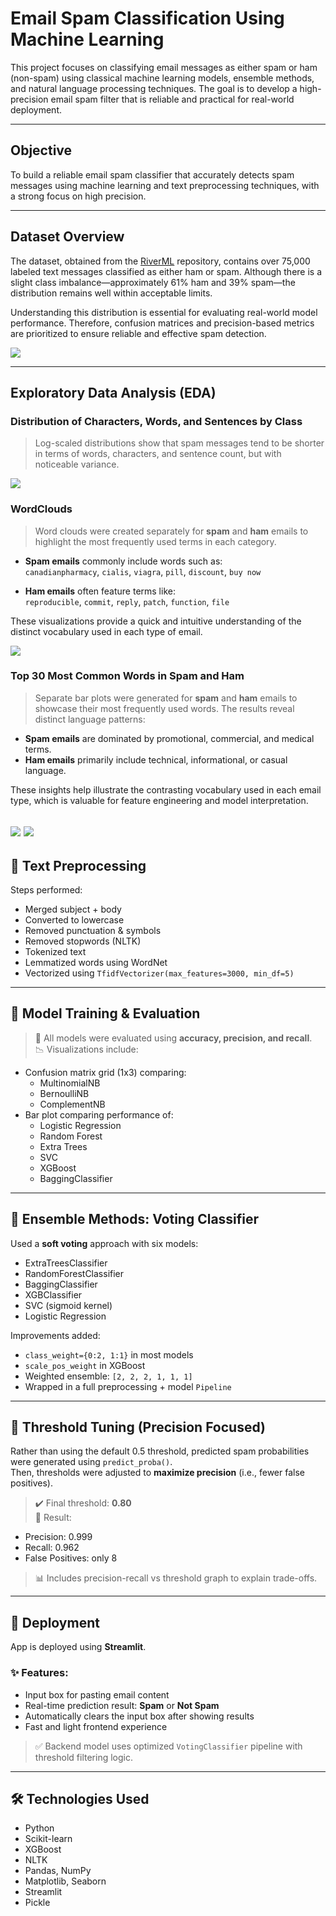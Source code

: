 # Email Spam Classification Using Machine Learning

This project focuses on classifying email messages as either spam or ham (non-spam) using classical machine learning models, ensemble methods, and natural language processing techniques. The goal is to develop a high-precision email spam filter that is reliable and practical for real-world deployment.

---

## Objective  
To build a reliable email spam classifier that accurately detects spam messages using machine learning and text preprocessing techniques, with a strong focus on high precision.

---

## Dataset Overview 
The dataset, obtained from the [RiverML](https://riverml.xyz/latest/api/datasets/trec07p/) repository, contains over 75,000 labeled text messages classified as either ham or spam. Although there is a slight class imbalance—approximately 61% ham and 39% spam—the distribution remains well within acceptable limits.

Understanding this distribution is essential for evaluating real-world model performance. Therefore, confusion matrices and precision-based metrics are prioritized to ensure reliable and effective spam detection.

![](https://i.ibb.co/hxR16L6h/Screenshot-2025-07-02-204153.png)

---

## Exploratory Data Analysis (EDA)

### Distribution of Characters, Words, and Sentences by Class  
> Log-scaled distributions show that spam messages tend to be shorter in terms of words, characters, and sentence count, but with noticeable variance.

![](https://i.ibb.co/N230NJ0t/download.png)

### WordClouds  
> Word clouds were created separately for **spam** and **ham** emails to highlight the most frequently used terms in each category.

- **Spam emails** commonly include words such as:  
  `canadianpharmacy`, `cialis`, `viagra`, `pill`, `discount`, `buy now`

- **Ham emails** often feature terms like:  
  `reproducible`, `commit`, `reply`, `patch`, `function`, `file`

These visualizations provide a quick and intuitive understanding of the distinct vocabulary used in each type of email.

![](https://i.ibb.co/fG2hHmCz/download-2.png)

### Top 30 Most Common Words in Spam and Ham  
> Separate bar plots were generated for **spam** and **ham** emails to showcase their most frequently used words. The results reveal distinct language patterns:

- **Spam emails** are dominated by promotional, commercial, and medical terms.
- **Ham emails** primarily include technical, informational, or casual language.

These insights help illustrate the contrasting vocabulary used in each email type, which is valuable for feature engineering and model interpretation.

![](https://i.ibb.co/q3gkT4Lc/download-3.png)
![](https://i.ibb.co/bMZW7fqW/download-4.png)
---

## 🧹 Text Preprocessing  

Steps performed:
- Merged subject + body  
- Converted to lowercase  
- Removed punctuation & symbols  
- Removed stopwords (NLTK)  
- Tokenized text  
- Lemmatized words using WordNet  
- Vectorized using `TfidfVectorizer(max_features=3000, min_df=5)`

---

## 🧪 Model Training & Evaluation  

> 📌 All models were evaluated using **accuracy, precision, and recall**.  
> 📉 Visualizations include:
- Confusion matrix grid (1x3) comparing:
  - MultinomialNB
  - BernoulliNB
  - ComplementNB  
- Bar plot comparing performance of:
  - Logistic Regression  
  - Random Forest  
  - Extra Trees  
  - SVC  
  - XGBoost  
  - BaggingClassifier  

---

## 🧠 Ensemble Methods: Voting Classifier  

Used a **soft voting** approach with six models:
- ExtraTreesClassifier  
- RandomForestClassifier  
- BaggingClassifier  
- XGBClassifier  
- SVC (sigmoid kernel)  
- Logistic Regression  

Improvements added:
- `class_weight={0:2, 1:1}` in most models  
- `scale_pos_weight` in XGBoost  
- Weighted ensemble: `[2, 2, 2, 1, 1, 1]`  
- Wrapped in a full preprocessing + model `Pipeline`

---

## 🎯 Threshold Tuning (Precision Focused)  

Rather than using the default 0.5 threshold, predicted spam probabilities were generated using `predict_proba()`.  
Then, thresholds were adjusted to **maximize precision** (i.e., fewer false positives).

> ✔️ Final threshold: **0.80**  
> 🎯 Result:
- Precision: 0.999  
- Recall: 0.962  
- False Positives: only 8  

> 📊 Includes precision-recall vs threshold graph to explain trade-offs.

---

## 🚀 Deployment  

App is deployed using **Streamlit**.  

### ✨ Features:  
- Input box for pasting email content  
- Real-time prediction result: **Spam** or **Not Spam**  
- Automatically clears the input box after showing results  
- Fast and light frontend experience

> ✅ Backend model uses optimized `VotingClassifier` pipeline with threshold filtering logic.

---

## 🛠 Technologies Used  
- Python  
- Scikit-learn  
- XGBoost  
- NLTK  
- Pandas, NumPy  
- Matplotlib, Seaborn  
- Streamlit  
- Pickle  
